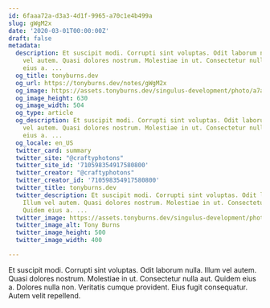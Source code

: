 ```yaml
---
id: 6faaa72a-d3a3-4d1f-9965-a70c1e4b499a
slug: gWgM2x
date: '2020-03-01T00:00:00Z'
draft: false
metadata:
  description: Et suscipit modi. Corrupti sint voluptas. Odit laborum nulla. Illum
    vel autem. Quasi dolores nostrum. Molestiae in ut. Consectetur nulla aut. Quidem
    eius a. ...
  og_title: tonyburns.dev
  og_url: https://tonyburns.dev/notes/gWgM2x
  og_image: https://assets.tonyburns.dev/singulus-development/photo/a7aaf33dbd0b584a47dea1fc1b3a9bbf.jpeg
  og_image_height: 630
  og_image_width: 504
  og_type: article
  og_description: Et suscipit modi. Corrupti sint voluptas. Odit laborum nulla. Illum
    vel autem. Quasi dolores nostrum. Molestiae in ut. Consectetur nulla aut. Quidem
    eius a. ...
  og_locale: en_US
  twitter_card: summary
  twitter_site: "@craftyphotons"
  twitter_site_id: '710598354917580800'
  twitter_creator: "@craftyphotons"
  twitter_creator_id: '710598354917580800'
  twitter_title: tonyburns.dev
  twitter_description: Et suscipit modi. Corrupti sint voluptas. Odit laborum nulla.
    Illum vel autem. Quasi dolores nostrum. Molestiae in ut. Consectetur nulla aut.
    Quidem eius a. ...
  twitter_image: https://assets.tonyburns.dev/singulus-development/photo/7502d1526646abf03deb056888635686.jpeg
  twitter_image_alt: Tony Burns
  twitter_image_height: 500
  twitter_image_width: 400

---
```


Et suscipit modi. Corrupti sint voluptas. Odit laborum nulla. Illum vel autem. Quasi dolores nostrum. Molestiae in ut. Consectetur nulla aut. Quidem eius a. Dolores nulla non. Veritatis cumque provident. Eius fugit consequatur. Autem velit repellend.

